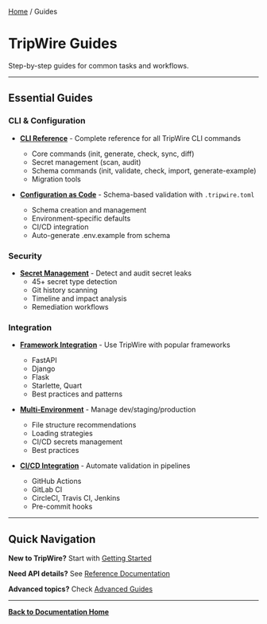 [Home](../README.md) / Guides

# TripWire Guides

Step-by-step guides for common tasks and workflows.

---

## Essential Guides

### CLI & Configuration

- **[CLI Reference](cli-reference.md)** - Complete reference for all TripWire CLI commands
  - Core commands (init, generate, check, sync, diff)
  - Secret management (scan, audit)
  - Schema commands (init, validate, check, import, generate-example)
  - Migration tools

- **[Configuration as Code](configuration-as-code.md)** - Schema-based validation with `.tripwire.toml`
  - Schema creation and management
  - Environment-specific defaults
  - CI/CD integration
  - Auto-generate .env.example from schema

### Security

- **[Secret Management](secret-management.md)** - Detect and audit secret leaks
  - 45+ secret type detection
  - Git history scanning
  - Timeline and impact analysis
  - Remediation workflows

### Integration

- **[Framework Integration](framework-integration.md)** - Use TripWire with popular frameworks
  - FastAPI
  - Django
  - Flask
  - Starlette, Quart
  - Best practices and patterns

- **[Multi-Environment](multi-environment.md)** - Manage dev/staging/production
  - File structure recommendations
  - Loading strategies
  - CI/CD secrets management
  - Best practices

- **[CI/CD Integration](ci-cd-integration.md)** - Automate validation in pipelines
  - GitHub Actions
  - GitLab CI
  - CircleCI, Travis CI, Jenkins
  - Pre-commit hooks

---

## Quick Navigation

**New to TripWire?**
Start with [Getting Started](../getting-started/README.md)

**Need API details?**
See [Reference Documentation](../reference/README.md)

**Advanced topics?**
Check [Advanced Guides](../advanced/README.md)

---

**[Back to Documentation Home](../README.md)**
